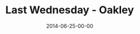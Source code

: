 ---
layout: message
category: message
series: "Meaning"
title: "Last Wednesday - Oakley"
date: 2014-06-25-00-00
message_id: 873
audio: "http://s3.amazonaws.com/crossroads-media/message/audio/062514-lw-oakley.mp3"
audio-duration: ":"
description: "Last Wednesday - June - Oakley"
video: "http://s3.amazonaws.com/crossroads-media/message/video/062514-lw-oakley.mp4"
video-duration: ":"
video-image: "http://s3.amazonaws.com/crossroads-media/images/last-wednesday.jpg"
explicit: false
---